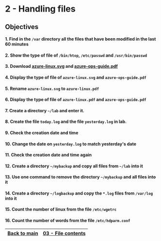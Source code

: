 #  2 - Handling files

## Objectives

#### 1. Find in the `/var` directory all the files that have been modified in the last 60 minutes
#### 2. Show the type of file of `/bin/htop`, `/etc/passwd` and `/usr/bin/passwd`
#### 3. Download [azure-linux.svg](https://docs.microsoft.com/en-us/learn/achievements/azure-linux.svg)  and [azure-ops-guide.pdf](https://docsmsftpdfs.blob.core.windows.net/guides/azure/azure-ops-guide.pdf) 
#### 4. Display the type of file of `azure-linux.svg` and `azure-ops-guide.pdf`
#### 5. Rename `azure-linux.svg` to `azure-linux.pdf` 
#### 6. Display the type of file of `azure-linux.pdf` and `azure-ops-guide.pdf`
#### 7. Create a directory `~/lab` and enter it.
#### 8. Create the file `today.log` and the file `yesterday.log` in lab.
#### 9. Check the creation date and time
#### 10. Change the date on `yesterday.log` to match yesterday's date
#### 11. Check the creation date and time again
#### 12. Create a directory `~/mybackup` and copy all files from `~/lab` into it
#### 13. Use one command to remove the directory `~/mybackup` and all files into it
#### 14. Create a directory `~/logbackup` and copy the `*.log` files from `/var/log` into it
#### 15. Count the number of linux from the file `/etc/wgetrc`
#### 16. Count the number of words from the file `/etc/hdparm.conf`

[Back to main](../README.md)| [03 - File contents](../challenges/lab-file-contents.md)
:----- |:----|
